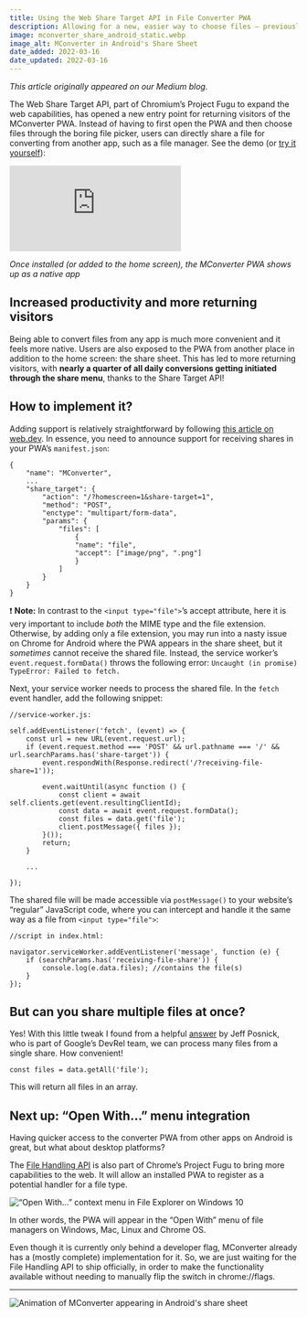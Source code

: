 ```yaml
---
title: Using the Web Share Target API in File Converter PWA
description: Allowing for a new, easier way to choose files – previously inaccessible for web apps.
image: mconverter_share_android_static.webp
image_alt: MConverter in Android's Share Sheet
date_added: 2022-03-16
date_updated: 2022-03-16
---
```


*This article originally appeared on our Medium blog.*

The Web Share Target API, part of Chromium’s Project Fugu to expand the web capabilities, has opened a new entry point for returning visitors of the MConverter PWA. Instead of having to first open the PWA and then choose files through the boring file picker, users can directly share a file for converting from another app, such as a file manager. See the demo (or [try it yourself](https://mconverter.eu)):

<iframe src="https://www.youtube-nocookie.com/embed/TyClSRvqQcU" title="YouTube video player" frameborder="0" allow="accelerometer; autoplay; clipboard-write; encrypted-media; gyroscope; picture-in-picture" allowfullscreen></iframe>

*Once installed (or added to the home screen), the MConverter PWA shows up as a native app*

## Increased productivity and more returning visitors

Being able to convert files from any app is much more convenient and it feels more native. Users are also exposed to the PWA from another place in addition to the home screen: the share sheet. This has led to more returning visitors, with **nearly a quarter of all daily conversions getting initiated through the share menu**, thanks to the Share Target API!

## How to implement it?

Adding support is relatively straightforward by following [this article on web.dev](https://web.dev/web-share-target/). In essence, you need to announce support for receiving shares in your PWA’s `manifest.json`:

    {
        "name": "MConverter",
        ...
        "share_target": {
            "action": "/?homescreen=1&share-target=1",
            "method": "POST",
            "enctype": "multipart/form-data",
            "params": {
                "files": [
                    {
                    "name": "file",
                    "accept": ["image/png", ".png"]
                    }
                ]
            }
        }
    }

❗ **Note:** In contrast to the `<input type="file">`’s accept attribute, here it is very important to include *both* the MIME type and the file extension. Otherwise, by adding only a file extension, you may run into a nasty issue on Chrome for Android where the PWA appears in the share sheet, but it *sometimes* cannot receive the shared file. Instead, the service worker’s `event.request.formData()` throws the following error: `Uncaught (in promise) TypeError: Failed to fetch.`

Next, your service worker needs to process the shared file. In the `fetch` event handler, add the following snippet:

    //service-worker.js:

    self.addEventListener('fetch', (event) => {
        const url = new URL(event.request.url);
        if (event.request.method === 'POST' && url.pathname === '/' && url.searchParams.has('share-target')) {
            event.respondWith(Response.redirect('/?receiving-file-share=1'));

            event.waitUntil(async function () {
                const client = await self.clients.get(event.resultingClientId);
                const data = await event.request.formData();
                const files = data.get('file');
                client.postMessage({ files });
            }());
            return;
        }

        ...

    });

The shared file will be made accessible via `postMessage()` to your website’s “regular” JavaScript code, where you can intercept and handle it the same way as a file from `<input type="file">`:

    //script in index.html:

    navigator.serviceWorker.addEventListener('message', function (e) {
        if (searchParams.has('receiving-file-share')) {
            console.log(e.data.files); //contains the file(s)
        }
    });

## But can you share multiple files at once?

Yes! With this little tweak I found from a helpful [answer](https://stackoverflow.com/a/61872441/3955094) by Jeff Posnick, who is part of Google’s DevRel team, we can process many files from a single share. How convenient!

    const files = data.getAll('file');

This will return all files in an array.

## Next up: “Open With…” menu integration

Having quicker access to the converter PWA from other apps on Android is great, but what about desktop platforms?

The [File Handling API](https://github.com/WICG/file-handling/blob/main/explainer.md) is also part of Chrome’s Project Fugu to bring more capabilities to the web. It will allow an installed PWA to register as a potential handler for a file type.

![“Open With…” context menu in File Explorer on Windows 10](open_with_menu.webp)

In other words, the PWA will appear in the “Open With” menu of file managers on Windows, Mac, Linux and Chrome OS.

Even though it is currently only behind a developer flag, MConverter already has a (mostly complete) implementation for it. So, we are just waiting for the File Handling API to ship officially, in order to make the functionality available without needing to manually flip the switch in chrome://flags.

---

![Animation of MConverter appearing in Android's share sheet](mconverter_share_android.webp)